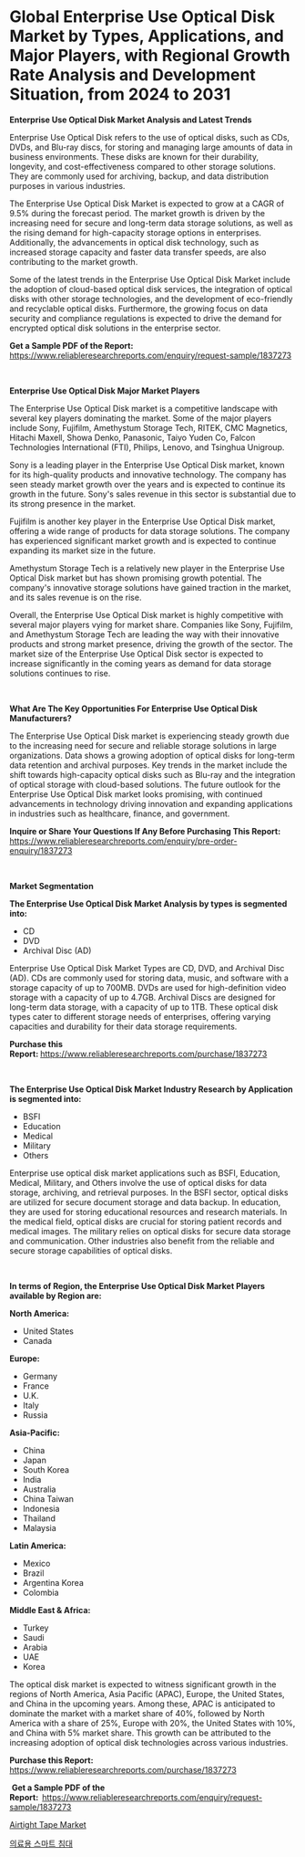 <p><h1>Global Enterprise Use Optical Disk Market by Types, Applications, and Major Players, with Regional Growth Rate Analysis and Development Situation, from 2024 to 2031</h1></p><p><strong>Enterprise Use Optical Disk Market Analysis and Latest Trends</strong></p>
<p><p>Enterprise Use Optical Disk refers to the use of optical disks, such as CDs, DVDs, and Blu-ray discs, for storing and managing large amounts of data in business environments. These disks are known for their durability, longevity, and cost-effectiveness compared to other storage solutions. They are commonly used for archiving, backup, and data distribution purposes in various industries.</p><p>The Enterprise Use Optical Disk Market is expected to grow at a CAGR of 9.5% during the forecast period. The market growth is driven by the increasing need for secure and long-term data storage solutions, as well as the rising demand for high-capacity storage options in enterprises. Additionally, the advancements in optical disk technology, such as increased storage capacity and faster data transfer speeds, are also contributing to the market growth.</p><p>Some of the latest trends in the Enterprise Use Optical Disk Market include the adoption of cloud-based optical disk services, the integration of optical disks with other storage technologies, and the development of eco-friendly and recyclable optical disks. Furthermore, the growing focus on data security and compliance regulations is expected to drive the demand for encrypted optical disk solutions in the enterprise sector.</p></p>
<p><strong>Get a Sample PDF of the Report:&nbsp;</strong> <a href="https://www.reliableresearchreports.com/enquiry/request-sample/1837273">https://www.reliableresearchreports.com/enquiry/request-sample/1837273</a></p>
<p>&nbsp;</p>
<p><strong>Enterprise Use Optical Disk Major Market Players</strong></p>
<p><p>The Enterprise Use Optical Disk market is a competitive landscape with several key players dominating the market. Some of the major players include Sony, Fujifilm, Amethystum Storage Tech, RITEK, CMC Magnetics, Hitachi Maxell, Showa Denko, Panasonic, Taiyo Yuden Co, Falcon Technologies International (FTI), Philips, Lenovo, and Tsinghua Unigroup.</p><p>Sony is a leading player in the Enterprise Use Optical Disk market, known for its high-quality products and innovative technology. The company has seen steady market growth over the years and is expected to continue its growth in the future. Sony's sales revenue in this sector is substantial due to its strong presence in the market.</p><p>Fujifilm is another key player in the Enterprise Use Optical Disk market, offering a wide range of products for data storage solutions. The company has experienced significant market growth and is expected to continue expanding its market size in the future.</p><p>Amethystum Storage Tech is a relatively new player in the Enterprise Use Optical Disk market but has shown promising growth potential. The company's innovative storage solutions have gained traction in the market, and its sales revenue is on the rise.</p><p>Overall, the Enterprise Use Optical Disk market is highly competitive with several major players vying for market share. Companies like Sony, Fujifilm, and Amethystum Storage Tech are leading the way with their innovative products and strong market presence, driving the growth of the sector. The market size of the Enterprise Use Optical Disk sector is expected to increase significantly in the coming years as demand for data storage solutions continues to rise.</p></p>
<p>&nbsp;</p>
<p><strong>What Are The Key Opportunities For Enterprise Use Optical Disk Manufacturers?</strong></p>
<p><p>The Enterprise Use Optical Disk market is experiencing steady growth due to the increasing need for secure and reliable storage solutions in large organizations. Data shows a growing adoption of optical disks for long-term data retention and archival purposes. Key trends in the market include the shift towards high-capacity optical disks such as Blu-ray and the integration of optical storage with cloud-based solutions. The future outlook for the Enterprise Use Optical Disk market looks promising, with continued advancements in technology driving innovation and expanding applications in industries such as healthcare, finance, and government.</p></p>
<p><strong>Inquire or Share Your Questions If Any Before Purchasing This Report:</strong> <a href="https://www.reliableresearchreports.com/enquiry/pre-order-enquiry/1837273">https://www.reliableresearchreports.com/enquiry/pre-order-enquiry/1837273</a></p>
<p>&nbsp;</p>
<p><strong>Market Segmentation</strong></p>
<p><strong>The Enterprise Use Optical Disk Market Analysis by types is segmented into:</strong></p>
<p><ul><li>CD</li><li>DVD</li><li>Archival Disc (AD)</li></ul></p>
<p><p>Enterprise Use Optical Disk Market Types are CD, DVD, and Archival Disc (AD). CDs are commonly used for storing data, music, and software with a storage capacity of up to 700MB. DVDs are used for high-definition video storage with a capacity of up to 4.7GB. Archival Discs are designed for long-term data storage, with a capacity of up to 1TB. These optical disk types cater to different storage needs of enterprises, offering varying capacities and durability for their data storage requirements.</p></p>
<p><strong>Purchase this Report:&nbsp;</strong><a href="https://www.reliableresearchreports.com/purchase/1837273">https://www.reliableresearchreports.com/purchase/1837273</a></p>
<p>&nbsp;</p>
<p><strong>The Enterprise Use Optical Disk Market Industry Research by Application is segmented into:</strong></p>
<p><ul><li>BSFI</li><li>Education</li><li>Medical</li><li>Military</li><li>Others</li></ul></p>
<p><p>Enterprise use optical disk market applications such as BSFI, Education, Medical, Military, and Others involve the use of optical disks for data storage, archiving, and retrieval purposes. In the BSFI sector, optical disks are utilized for secure document storage and data backup. In education, they are used for storing educational resources and research materials. In the medical field, optical disks are crucial for storing patient records and medical images. The military relies on optical disks for secure data storage and communication. Other industries also benefit from the reliable and secure storage capabilities of optical disks.</p></p>
<p>&nbsp;</p>
<p><strong>In terms of Region, the Enterprise Use Optical Disk Market Players available by Region are:</strong></p>
<p>
    <p> <strong> North America: </strong>
        <ul>
            <li>United States</li>
            <li>Canada</li>
        </ul>
        </p> 
    <p> <strong> Europe: </strong>
        <ul>
            <li>Germany</li>
            <li>France</li>
            <li>U.K.</li>
            <li>Italy</li>
            <li>Russia</li>
        </ul>
        </p> 
    <p> <strong> Asia-Pacific: </strong>
        <ul>
            <li>China</li>
            <li>Japan</li>
            <li>South Korea</li>
            <li>India</li>
            <li>Australia</li>
            <li>China Taiwan</li>
            <li>Indonesia</li>
            <li>Thailand</li>
            <li>Malaysia</li>
        </ul>
        </p> 
    <p> <strong> Latin America: </strong>
        <ul>
            <li>Mexico</li>
            <li>Brazil</li>
            <li>Argentina Korea</li>
            <li>Colombia</li>
        </ul>
        </p> 
    <p> <strong> Middle East & Africa: </strong>
        <ul>
            <li>Turkey</li>
            <li>Saudi</li>
            <li>Arabia</li>
            <li>UAE</li>
            <li>Korea</li>
        </ul>
    </p>
    </p>
<p><p>The optical disk market is expected to witness significant growth in the regions of North America, Asia Pacific (APAC), Europe, the United States, and China in the upcoming years. Among these, APAC is anticipated to dominate the market with a market share of 40%, followed by North America with a share of 25%, Europe with 20%, the United States with 10%, and China with 5% market share. This growth can be attributed to the increasing adoption of optical disk technologies across various industries.</p></p>
<p><strong>Purchase this Report: </strong><a href="https://www.reliableresearchreports.com/purchase/1837273">https://www.reliableresearchreports.com/purchase/1837273</a></p>
<p>&nbsp;<strong>Get a Sample PDF of the Report:&nbsp;&nbsp;</strong><a href="https://www.reliableresearchreports.com/enquiry/request-sample/1837273">https://www.reliableresearchreports.com/enquiry/request-sample/1837273</a></p>
<p><strong></strong></p>
<p><p><a href="https://frill-swim-3cd.notion.site/Airtight-Tape-Market-Research-Report-The-Key-To-Successful-Business-Strategy-Forecasted-for-Period--11eae05e66e8434aac01ca66733f9366">Airtight Tape Market</a></p><p><a href="https://github.com/sougarounis/Market-Research-Report-List-3/blob/main/686929912419.md">의료용 스마트 침대</a></p></p>